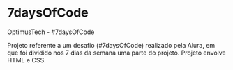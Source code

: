 # 7daysOfCode
OptimusTech - #7daysOfCode

Projeto referente a um desafio (#7daysOfCode) realizado pela Alura, em que foi dividido nos 7 dias da semana uma parte do projeto. Projeto envolve HTML e CSS.
